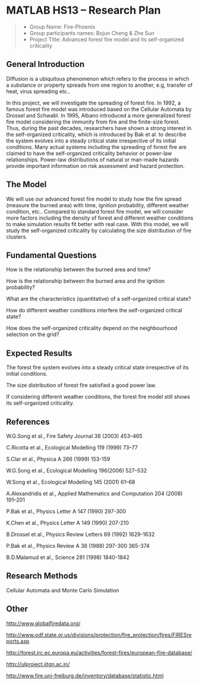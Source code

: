 # MATLAB HS13 – Research Plan

> * Group Name: Fire-Phoenix
> * Group participants names: Bojun Cheng & Zhe Sun
> * Project Title: Advanced forest fire model and its self-organized criticality

## General Introduction

Diffusion is a ubiquitous phenomenon which refers to the process in which a substance or property spreads from one region to another, e.g, transfer of heat, virus spreading etc..

In this project, we will investigate the spreading of forest fire. In 1992, a famous forest fire model was introduced based on the Cellular Automata by Drossel and Schwabl. In 1995, Albano introduced a more generalized forest fire model considering the immunity from fire and the finite-size forest. Thus, during the past decades, researchers have shown a strong interest in the self-organized criticality, which is introduced by Bak et al. to describe the system evolves into a steady critical state irrespective of its initial conditions. Many actual systems including the spreading of forest fire are claimed to have the self-organized criticality behavior or power-law relationships. Power-law distributions of natural or man-made hazards provide important information on risk assessment and hazard protection.


## The Model

We will use our advanced forest fire model to study how the fire spread (measure the burned area) with time, ignition probability, different weather condition, etc.. Compared to standard forest fire model, we will consider more factors including the density of forest and different weather conditions to make simulation results fit better with real case. With this model, we will study the self-organized criticality by calculating the size distribution of fire clusters.  


## Fundamental Questions

How is the relationship between the burned area and time?

How is the relationship between the burned area and the ignition probability?

What are the characteristics (quantitative) of a self-organized critical state? 

How do different weather conditions interfere the self-organized critical state?

How does the self-organized criticality depend on the neighbourhood selection on the grid? 


## Expected Results

The forest fire system evolves into a steady critical state irrespective of its initial conditions.

The size distribution of forest fire satisfied a good power law.

If considering different weather conditions, the forest fire model still shows its self-organized criticality.


## References 

W.G.Song et al., Fire Safety Journal 38 (2003) 453–465

C.Ricotta et al., Ecological Modelling 119 (1999) 73–77

S.Clar et al., Physica A 266 (1999) 153-159

W.G.Song et al., Ecological Modelling 196(2006) 527–532

W.Song et al., Ecological Modelling 145 (2001) 61–68

A.Alexandridis et al., Applied Mathematics and Computation 204 (2008) 191–201

P.Bak et al., Physics Letter A 147 (1990) 297-300

K.Chen et al., Physics Letter A 149 (1990) 207-210

B.Drossel et al., Physics Review Letters 69 (1992) 1629-1632

P.Bak et al., Physics Review A 38 (1988) 297-300 365-374

B.D.Malamud et al., Science 281 (1998) 1840-1842


## Research Methods

Cellular Automata and Monte Carlo Simulation


## Other

http://www.globalfiredata.org/

http://www.odf.state.or.us/divisions/protection/fire_protection/fires/FIRESreports.asp

http://forest.jrc.ec.europa.eu/activities/forest-fires/european-fire-database/

http://ulproject.iitgn.ac.in/

http://www.fire.uni-freiburg.de/inventory/database/statistic.html
